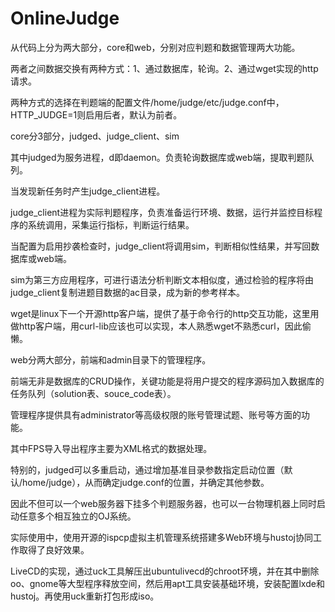 # OnlineJudge

从代码上分为两大部分，core和web，分别对应判题和数据管理两大功能。

两者之间数据交换有两种方式：1、通过数据库，轮询。2、通过wget实现的http请求。

两种方式的选择在判题端的配置文件/home/judge/etc/judge.conf中，HTTP_JUDGE=1则启用后者，默认为前者。


core分3部分，judged、judge_client、sim

其中judged为服务进程，d即daemon。负责轮询数据库或web端，提取判题队列。

当发现新任务时产生judge_client进程。

judge_client进程为实际判题程序，负责准备运行环境、数据，运行并监控目标程序的系统调用，采集运行指标，判断运行结果。

当配置为启用抄袭检查时，judge_client将调用sim，判断相似性结果，并写回数据库或web端。

sim为第三方应用程序，可进行语法分析判断文本相似度，通过检验的程序将由judge_client复制进题目数据的ac目录，成为新的参考样本。

wget是linux下一个开源http客户端，提供了基于命令行的http交互功能，这里用做http客户端，用curl-lib应该也可以实现，本人熟悉wget不熟悉curl，因此偷懒。


web分两大部分，前端和admin目录下的管理程序。

前端无非是数据库的CRUD操作，关键功能是将用户提交的程序源码加入数据库的任务队列（solution表、souce_code表）。

管理程序提供具有administrator等高级权限的账号管理试题、账号等方面的功能。

其中FPS导入导出程序主要为XML格式的数据处理。


特别的，judged可以多重启动，通过增加基准目录参数指定启动位置（默认/home/judge），从而确定judge.conf的位置，并确定其他参数。

因此不但可以一个web服务器下挂多个判题服务器，也可以一台物理机器上同时启动任意多个相互独立的OJ系统。


实际使用中，使用开源的ispcp虚拟主机管理系统搭建多Web环境与hustoj协同工作取得了良好效果。


LiveCD的实现，通过uck工具解压出ubuntulivecd的chroot环境，并在其中删除oo、gnome等大型程序释放空间，然后用apt工具安装基础环境，安装配置lxde和hustoj。再使用uck重新打包形成iso。